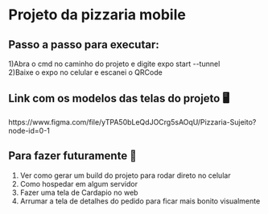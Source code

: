 <h1>Projeto da pizzaria mobile</h1>

<h2>Passo a passo para executar:</h2>

1)Abra o cmd no caminho do projeto e digite expo start --tunnel<br>
2)Baixe o expo no celular e escanei o QRCode

<h2>Link com os modelos das telas do projeto 🖥</h2>
https://www.figma.com/file/yTPA50bLeQdJOCrg5sAOqU/Pizzaria-Sujeito?node-id=0-1

<h2>  Para fazer futuramente 🚀</h2>

1) Ver como gerar um build do projeto para rodar direto no celular<br>
2) Como hospedar em algum servidor
3) Fazer uma tela de Cardapio no web
4) Arrumar a tela de detalhes do pedido para ficar mais bonito visualmente

